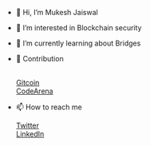 - 👋 Hi, I’m Mukesh Jaiswal

- 👀 I’m interested in Blockchain security

- 🌱 I’m currently learning about Bridges

- <p>👷 Contribution <p>
       <br>
      <a href = "https://gitcoin.co/mukeshjaiswal01/portfolio">Gitcoin </a>
      <br>
      <a href = "https://code423n4.com/leaderboard">CodeArena</a>


- <p> 📫 How to reach me <p>  
  <a href = "https://twitter.com/MukeshJ_eth"> Twitter</a> 
  <br>
  <a href = "www.linkedin.com/in/mukesh-jaiswal-blockchaindeveloper">LinkedIn</a> 

<!---
MukeshJaiswal01/MukeshJaiswal01 is a ✨ special ✨ repository because its `README.md` (this file) appears on your GitHub profile.
You can click the Preview link to take a look at your changes.
--->
